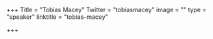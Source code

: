 +++
Title = "Tobias Macey"
Twitter = "tobiasmacey"
image = ""
type = "speaker"
linktitle = "tobias-macey"

+++


